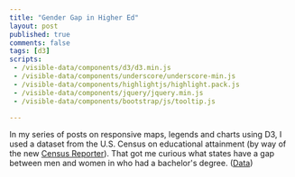 ```yaml
---
title: "Gender Gap in Higher Ed"
layout: post
published: true
comments: false
tags: [d3]
scripts:
 - /visible-data/components/d3/d3.min.js
 - /visible-data/components/underscore/underscore-min.js
 - /visible-data/components/highlightjs/highlight.pack.js
 - /visible-data/components/jquery/jquery.min.js
 - /visible-data/components/bootstrap/js/tooltip.js

---
```

<style type="text/css">
html,
body {
    position: relative;
}

.caption {
    display: none;

    background-color: #fff;
    border: 1px solid #333;
    border-radius: 1;
    padding: .5em;
    position: absolute;
}

circle.point {
    stroke: #41ab5d;
    fill: #74c476;
}

circle.point.active {
    stroke: #4292C6;
    fill: #6BAED6;
}

path.overlay {
    fill: none;
    pointer-events: all;
}
</style>

In my series of posts on responsive maps, legends and charts using D3, I used a dataset from the U.S. Census on educational attainment (by way of the new [Census Reporter][cr]). That got me curious what states have a gap between men and women in who had a bachelor's degree. ([Data][])

 [cr]: http://beta.censusreporter.org "Census Reporter, beta"
 [data]: http://beta.censusreporter.org/compare/01000US/040/map/?release=acs2011_1yr&table=C15002 "Sex by Educational Attainment for the Population 25 Years and Over"

<div id="chart"></div>

<script type="x-jst" id="caption-template">
<h5><%= Name %></h5>
<p>
    Female: <%= format(female_percent) %><br>
    Male: <%= format(male_percent) %>
</p>
</script>

<script type="text/javascript">
var url = "/visible-data/data/census/bachelors-degrees-gender.csv"
  , margin = {top: 10, right: 10, bottom: 50, left: 50}
  , width = parseInt(d3.select('#chart').style('width'), 10)
  , width = width - margin.left - margin.right
  , height = width // square for now
  , pad = .025
  , percent = d3.format('%');

// scales and axes
var x = d3.scale.linear()
    .domain([0, .5])
    .range([0, width]);

var y = d3.scale.linear()
    .domain([0, .5])
    .range([height, 0]);

var xAxis = d3.svg.axis()
    .scale(x)
    .orient('bottom')
    .tickFormat(percent);

var yAxis = d3.svg.axis()
    .scale(y)
    .orient('left')
    .tickFormat(percent);

// voronoi for interaction
var voronoi = d3.geom.voronoi()
    .x(function(d) { return x(d.male_percent); })
    .y(function(d) { return y(d.female_percent); })
    .clipExtent([[0, 0], [width, height]]);

var line = d3.svg.line()
    .interpolate('linear-closed');

var caption = d3.select('body').append('div')
    .attr('class', 'caption');

var template = _.template(d3.select('#caption-template').html());

// setup the chart
var chart = d3.select('#chart').append('svg')
    .style('width', (width + margin.left + margin.right) + 'px')
    .style('height', (height + margin.top + margin.bottom) + 'px')
  .append('g')
    .attr('transform', 'translate(' + [margin.left, margin.top] + ')');

// get teh data and go
d3.csv(url).row(function(d) {
    // Name,GeoID,Total,Male,Male-BA,Female,Female-BA
    d.Total = +d.Total;
    d.Male = +d.Male;
    d['Male-BA'] = +d['Male-BA'];
    d.Female = +d.Female;
    d['Female-BA'] = +d['Female-BA'];

    // percents
    d.male_percent = d['Male-BA'] / d.Male;
    d.female_percent = d['Female-BA'] / d.Female;
    d.percent = (d['Female-BA'] + d['Male-BA']) / d.Total;

    return d;

}).get(function(err, data) {
    // render the chart
    window.data = data;

    // update domains based on data;
    var min = d3.min(data, function(d) {
        return Math.min(d.male_percent, d.female_percent);
    });

    var max = d3.max(data, function(d) {
        return Math.max(d.male_percent, d.female_percent);
    });

    x.domain([min - pad, max + pad]);
    y.domain([min - pad, max + pad]);

    chart.append('g')
        .attr('class', 'x axis')
        .attr('transform', 'translate(0,' + height + ')')
        .call(xAxis);

    chart.append('g')
        .attr('class', 'y axis')
        .call(yAxis);

    var states = chart.selectAll('.state')
        .data(voronoi(data))
      .enter().append('g')
        .attr('class', 'state');
    
    states.append('path')
        .attr('class', 'overlay')
        .attr('d', line)
        .on('mouseover', showCaption)
        .on('mouseout', hideCaption);

    var circles = states.append('circle')
        .attr('class', 'point')
        .attr('r', 3)
        .attr('cx', function(d) { return x(d.point.male_percent); })
        .attr('cy', function(d) { return y(d.point.female_percent); });

});

d3.select(window).on('resize', resize);

function resize() {
    // update width and height
    width = parseInt(d3.select('#chart').style('width'), 10);
    width = width - margin.left - margin.right;
    height = width;

    // resize svg
    d3.select(chart.node().parentNode)
        .style('width', (width + margin.left + margin.right) + 'px')
        .style('height', (height + margin.top + margin.bottom) + 'px');

    x.range([0, width]);
    y.range([height, 0]);

    chart.selectAll('circle.point')
        .attr('cx', function(d) { return x(d.point.male_percent); })
        .attr('cy', function(d) { return y(d.point.female_percent); });

    // update axes
    chart.select('.x.axis')
        .attr('transform', 'translate(0,' + height + ')')
        .call(xAxis);

    chart.select('.y.axis').call(yAxis);

    // update voronoi
    voronoi.clipExtent([[0, 0], [width, height]]);

    chart.selectAll('path.overlay')
        .data(voronoi(data))
        .attr('d', line);
}

function showCaption(d, i) {
    var position = d3.mouse(document.body)
      , state = d.point
      , circle = $(this).parent().find('circle');

    state.format = percent;

    circle.tooltip({
        title: template(state),
        html: true,
        container: d3.select('#chart'),
        placement: 'auto'
    }).tooltip('show');

    d3.select(circle[0]).attr('class', 'point active');

}

function hideCaption() {
    var circle = $(this).parent().find('circle')
        .tooltip('hide');

    d3.select(circle[0]).attr('class', 'point');

}

</script>